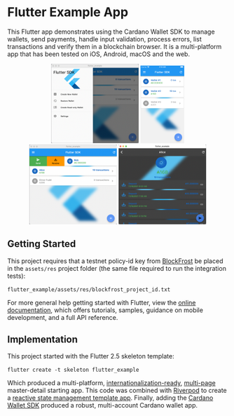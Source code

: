 # Flutter Example App

This Flutter app demonstrates using the Cardano Wallet SDK to manage wallets, 
send payments, handle input validation, process errors, list transactions and 
verify them in a blockchain browser. 
It is a multi-platform app that has been tested on iOS, Android, macOS and the web.

<div align="center">
    <img src="screenshots/FlutterSDK_Drawer_iPadPro9_7-inch.png" width="200px"</img> 
    <img src="screenshots/FlutterSDK_ListWallets_iPodTouch7thGen.png" width="100px"</img> 
    <img src="screenshots/FlutterSDK_Sliders_MacOS.png" width="200px"</img> 
    <img src="screenshots/FlutterSDK_DarkMode_MacOS.png" width="200px"</img> 
</div>


## Getting Started

This project requires that a testnet policy-id key from [BlockFrost](https://blockfrost.io/) 
be placed in the `assets/res` project folder (the same file required to run the integration tests):

```
flutter_example/assets/res/blockfrost_project_id.txt
```

For more general help getting started with Flutter, view the
[online documentation](https://flutter.dev/docs), which offers tutorials,
samples, guidance on mobile development, and a full API reference.

## Implementation

This project started with the Flutter 2.5 skeleton template:
```
flutter create -t skeleton flutter_example
```
Which produced a multi-platform,  [internationalization-ready](https://flutter.dev/docs/development/accessibility-and-localization/internationalization), [multi-page](https://docs.flutter.dev/development/ui/navigation) master-detail starting app. This code was combined with [Riverpod](https://riverpod.dev) to create a [reactive state management template app](https://github.com/reaster/skeleton_riverpod). Finally, adding the [Cardano Wallet SDK](https://pub.dev/packages/cardano_wallet_sdk) produced a robust, multi-account Cardano wallet app. 


